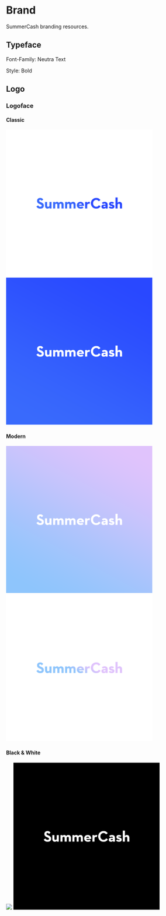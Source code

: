 # Brand

SummerCash branding resources.

## Typeface

Font-Family: Neutra Text

Style: Bold

## Logo

### Logoface

#### Classic

<img src="png/logoface_box_blue_face.png" width="400"/> <img src="png/logoface_box_blue.png" width="400"/>

#### Modern

<img src="png/logoface_box_lavender.png" width="400"/> <img src="png/logoface_box_lavender_face.png" width="400"/>

#### Black & White

<img src="png/logoface_box_white.png" width="400"/> <img src="png/logoface_box_black.png" width="400"/>
